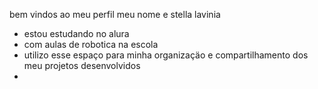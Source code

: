 bem vindos ao meu perfil
meu nome e stella lavinia
- estou estudando no alura
- com aulas de robotica na escola
- utilizo esse espaço para minha organizaçäo e compartilhamento dos meu projetos desenvolvidos
- 
